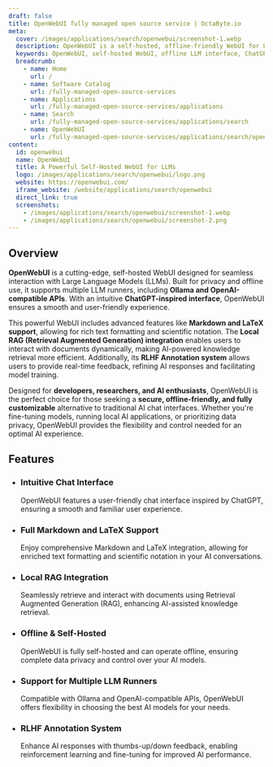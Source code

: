 ```yaml
---
draft: false
title: OpenWebUI fully managed open source service | OctaByte.io
meta:
  cover: /images/applications/search/openwebui/screenshot-1.webp
  description: OpenWebUI is a self-hosted, offline-friendly WebUI for LLMs, supporting Markdown, LaTeX, Local RAG, and RLHF Annotation for enhanced AI interactions.
  keywords: OpenWebUI, self-hosted WebUI, offline LLM interface, ChatGPT alternative, Ollama support, OpenAI-compatible API, Markdown support, LaTeX AI chat, Local RAG, RLHF Annotation
  breadcrumb:
    - name: Home
      url: /
    - name: Software Catalog
      url: /fully-managed-open-source-services
    - name: Applications
      url: /fully-managed-open-source-services/applications
    - name: Search
      url: /fully-managed-open-source-services/applications/search
    - name: OpenWebUI
      url: /fully-managed-open-source-services/applications/search/openwebui
content:
  id: openwebui
  name: OpenWebUI
  title: A Powerful Self-Hosted WebUI for LLMs
  logo: /images/applications/search/openwebui/logo.png
  website: https://openwebui.com/
  iframe_website: /website/applications/search/openwebui
  direct_link: true
  screenshots:
    - /images/applications/search/openwebui/screenshot-1.webp
    - /images/applications/search/openwebui/screenshot-2.png
---
```


## Overview

**OpenWebUI** is a cutting-edge, self-hosted WebUI designed for seamless interaction with Large Language Models (LLMs). Built for privacy and offline use, it supports multiple LLM runners, including **Ollama and OpenAI-compatible APIs**. With an intuitive **ChatGPT-inspired interface**, OpenWebUI ensures a smooth and user-friendly experience.

This powerful WebUI includes advanced features like **Markdown and LaTeX support**, allowing for rich text formatting and scientific notation. The **Local RAG (Retrieval Augmented Generation) integration** enables users to interact with documents dynamically, making AI-powered knowledge retrieval more efficient. Additionally, its **RLHF Annotation system** allows users to provide real-time feedback, refining AI responses and facilitating model training.

Designed for **developers, researchers, and AI enthusiasts**, OpenWebUI is the perfect choice for those seeking a **secure, offline-friendly, and fully customizable** alternative to traditional AI chat interfaces. Whether you're fine-tuning models, running local AI applications, or prioritizing data privacy, OpenWebUI provides the flexibility and control needed for an optimal AI experience.

## Features

- ### Intuitive Chat Interface

  OpenWebUI features a user-friendly chat interface inspired by ChatGPT, ensuring a smooth and familiar user experience.

- ### Full Markdown and LaTeX Support

  Enjoy comprehensive Markdown and LaTeX integration, allowing for enriched text formatting and scientific notation in your AI conversations.

- ### Local RAG Integration

  Seamlessly retrieve and interact with documents using Retrieval Augmented Generation (RAG), enhancing AI-assisted knowledge retrieval.

- ### Offline & Self-Hosted

  OpenWebUI is fully self-hosted and can operate offline, ensuring complete data privacy and control over your AI models.

- ### Support for Multiple LLM Runners

  Compatible with Ollama and OpenAI-compatible APIs, OpenWebUI offers flexibility in choosing the best AI models for your needs.

- ### RLHF Annotation System

  Enhance AI responses with thumbs-up/down feedback, enabling reinforcement learning and fine-tuning for improved AI performance.
